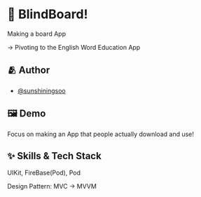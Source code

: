 # :iphone: BlindBoard!

Making a board App

-> Pivoting to the English Word Education App

## :people_hugging: Author

- [@sunshiningsoo](https://www.github.com/sunshiningsoo)


## :framed_picture: Demo

Focus on making an App that people actually download and use!

## :sparkles: Skills & Tech Stack
UIKit, FireBase(Pod), Pod

Design Pattern: MVC -> MVVM


